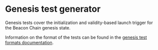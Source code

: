 # Genesis test generator

Genesis tests cover the initialization and validity-based launch trigger for the Beacon Chain genesis state.

Information on the format of the tests can be found in the [genesis test formats documentation](../../specs/test_formats/genesis/README.md).

 

